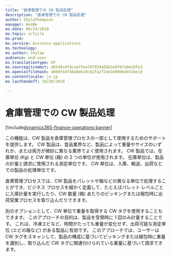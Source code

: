 ```yaml
---
title: "倉庫管理での CW 製品処理"
description: "倉庫管理での CW 製品処理"
author: ShylaThompson
manager: AnnBe
ms.date: 09/24/2018
ms.topic: article
ms.prod: 
ms.service: business-applications
ms.technology: 
ms.author: shylaw
audience: end-user
ms.translationtype: HT
ms.sourcegitcommit: d65d9c6f9cae75ea7d7934a95b3a9f67a9e10fe3
ms.openlocfilehash: 4000f44f5648de2dcb2fa2f24e3409d6e031be1d
ms.contentlocale: ja-jp
ms.lasthandoff: 10/26/2018

---
```

#  <a name="catch-weight-product-processing-with-warehouse-management"></a>倉庫管理での CW 製品処理

[!include[dynamics365-finance-operations banner](../includes/dynamics365-finance-operations.md)]

この機能は、CW 製品を倉庫管理プロセスの一部として使用するためのサポートを提供します。 CW 製品は、食品業界など、製品によって重量やサイズのいずれか、または両方が微妙に異なる業界でよく使用されます。 CW 製品では、在庫単位 (Kg) と CW 単位 (箱) の 2 つの単位が使用されます。 在庫単位は、製品の計量と請求に使用される測定単位です。 CW 単位は、入庫、輸送、出荷などでの製品の処理単位です。 

倉庫管理プロセスでは、CW 製品をパレットや箱などの異なる単位で処理することができ、ビジネス プロセスを細かく定義して、たとえばパレット レベルごとに入庫計量を実行したり、CW 数量 (箱) あたりのピッキングまたは梱包時に出荷営業プロセスを取り込んだりできます。 

別のオプションとして、CW 単位で重量を取得する CW タグを使用することもできます。 このアプローチの目的は、製品を受領時に 1 回のみ計量することです。 これは、冷凍エビなど、時間がたっても重量が変化せず、出荷可能な測定単位 (エビの箱など) がある製品に有効です。 このアプローチでは、ユーザーは CW タグをスキャンして、製品の構成に基づいてピッキングまたは梱包時に重量を識別し、取り込んだ CW タグに関連付けられている重量に基づいて請求できます。

